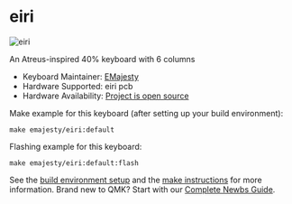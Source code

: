 # eiri

![eiri](https://imgur.com/ZiLTj3Pl.png)

An Atreus-inspired 40% keyboard with 6 columns

* Keyboard Maintainer: [EMajesty](https://github.com/EMajesty)
* Hardware Supported: eiri pcb
* Hardware Availability: [Project is open source](https://github.com/EMajesty/eiri)

Make example for this keyboard (after setting up your build environment):

    make emajesty/eiri:default

Flashing example for this keyboard:

    make emajesty/eiri:default:flash

See the [build environment setup](https://docs.qmk.fm/#/getting_started_build_tools) and the [make instructions](https://docs.qmk.fm/#/getting_started_make_guide) for more information. Brand new to QMK? Start with our [Complete Newbs Guide](https://docs.qmk.fm/#/newbs).
